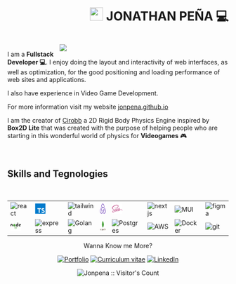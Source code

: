 <div align="right">

# <img src="https://raw.githubusercontent.com/MartinHeinz/MartinHeinz/master/wave.gif" width="30px" height="30px"> JONATHAN PEÑA 💻 

</div>

<br />

<img width="385" height="auto" align="right" src="https://github.com/jonpena/jonpena/blob/main/banner.png">

I am a **Fullstack Developer 💻**. I enjoy doing the layout and interactivity of web interfaces, as well as optimization, for the good positioning and loading performance of web sites and applications.

I also have experience in Video Game Development.

For more information visit my website <a href="https://jonpena.github.io" target="_blank" rel="noopener">jonpena.github.io</a>

I am the creator of <a href="https://github.com/jonpena/Cirobb" target="_blank" rel="noopener">Cirobb</a> a 2D Rigid Body Physics Engine inspired by **Box2D Lite** that was created with the purpose of helping people who are starting 
in this wonderful world of physics for **Videogames** 🎮

<br />

## Skills and Tegnologies

<br />

<table align="center">
    <tr>
        <td><img src="https://react.dev/images/brand/logo_dark.svg" alt="react" width="24" height="24"/></td>
        <td><img src="https://raw.githubusercontent.com/devicons/devicon/master/icons/typescript/typescript-original.svg" alt="typescript" width="24" height="24"/> </td>
        <td><img src="https://upload.wikimedia.org/wikipedia/commons/thumb/d/d5/Tailwind_CSS_Logo.svg/32px-Tailwind_CSS_Logo.svg.png" alt="tailwind"/></td>
        <td><img src="https://raw.githubusercontent.com/devicons/devicon/master/icons/redux/redux-original.svg" alt="redux" width="24" height="24"/> </td> 
        <td><img src="https://raw.githubusercontent.com/devicons/devicon/master/icons/sass/sass-original.svg" alt="sass" width="24" height="24"/></td>
        <td><img src="https://cdn.icon-icons.com/icons2/2389/PNG/32/next_js_logo_icon_145038.png" alt="nextjs"/></td>
        <td><img src="https://v4.mui.com/static/logo.png" alt="MUI" width="24" height="24"/></td>
        <td><img src="https://www.vectorlogo.zone/logos/figma/figma-icon.svg" alt="figma" width="24" height="24"/></td> 
    </tr>
    <tr>
        <td><img src="https://raw.githubusercontent.com/devicons/devicon/master/icons/nodejs/nodejs-original-wordmark.svg" alt="nodejs" width="24" height="24"/></td> 
        <td><img src="https://adware-technologies.s3.amazonaws.com/uploads/technology/thumbnail/20/express-js.png" alt="express" width="20" height="20"/></td> 
        <td><img src="https://cdn.icon-icons.com/icons2/2699/PNG/32/golang_logo_icon_171073.png" alt="Golang"/></td> 
        <td><img src="https://raw.githubusercontent.com/devicons/devicon/master/icons/mongodb/mongodb-original-wordmark.svg" alt="mongodb" width="24" height="24"/></td> 
        <td><img src="https://cdn.icon-icons.com/icons2/2699/PNG/32/postgresql_logo_icon_170835.png" alt="Postgres" width="24" height="24"/></td> 
        <td><img src="https://cdn.icon-icons.com/icons2/2407/PNG/32/aws_icon_146074.png" alt="AWS"/></td> 
        <td><img src="https://cdn.icon-icons.com/icons2/2407/PNG/32/docker_icon_146192.png" alt="Docker"/></td> 
        <td><img src="https://www.vectorlogo.zone/logos/git-scm/git-scm-icon.svg" alt="git" width="24" height="24"/></td> 
    </tr>
</table>
    
<p align="center">Wanna Know me More?</p>

<p align="center">
 
<a href="https://jonpena.github.io/" target="_blank">
<img src="https://img.shields.io/badge/Portfolio-blue?style=for-the-badge&logo=html5&logoColor=orange" alt="Portfolio" /></a> 

<a href="https://jonpena.github.io/CV.pdf" target="_blank">
<img src="https://img.shields.io/badge/curriculum-007EC6?logo=readdotcv&style=for-the-badge" alt="Curriculum vitae" /></a>  

<a href="https://www.linkedin.com/in/jonpeña" target="_blank">
<img src="https://img.shields.io/badge/LinkedIn-0077B5?style=for-the-badge&logo=linkedin&logoColor=white" alt="LinkedIn"/></a>
    
<p align="center"><img src="https://visitor-badge.laobi.icu/badge?page_id=jonpena.jonpena" alt="Jonpena :: Visitor's Count" /></p>
    
</p>
